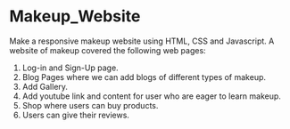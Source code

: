 # Makeup_Website
Make a responsive makeup website using HTML, CSS and Javascript.
A website of makeup covered the following web pages:
1. Log-in and Sign-Up page.
2. Blog Pages where we can add blogs of different types of makeup.
3. Add Gallery.
4. Add youtube link and content for user who are eager to learn makeup.
5. Shop where users can buy products.
6. Users can give their reviews.
